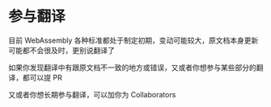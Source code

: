 # 参与翻译

目前 WebAssembly 各种标准都处于制定初期，变动可能较大，原文档本身更新可能都不会很及时，更别说翻译了

如果你发现翻译中有跟原文档不一致的地方或错误，又或者你想参与某些部分的翻译，都可以提 PR

又或者你想长期参与翻译，可以加你为 Collaborators
